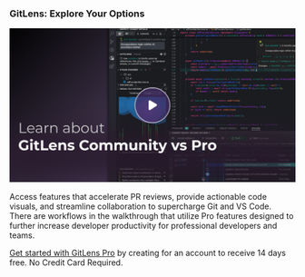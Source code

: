 ### GitLens: Explore Your Options

<a href="command:gitlens.walkthrough.openCommunityVsPro" title="Learn about GitLens Community vs Pro">
  <img src="thumbnails/welcome.png" alt="Learn about GitLens Community vs Pro" />
</a>

Access features that accelerate PR reviews, provide actionable code visuals, and streamline collaboration to supercharge Git and VS Code. There are workflows in the walkthrough that utilize Pro features designed to further increase developer productivity for professional developers and teams.

[Get started with GitLens Pro](command:gitlens.walkthrough.plus.signUp) by creating for an account to receive 14 days free. No Credit Card Required.
